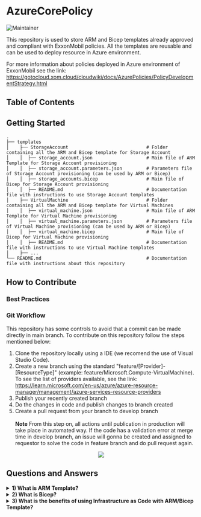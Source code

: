 # AzureCorePolicy
![Maintainer](https://img.shields.io/badge/Maintainer-AzurePolicyTeam-blue)

This repository is used to store ARM and Bicep templates already approved and compliant with ExxonMobil policies.
All the templates are reusable and can be used to deploy resource in Azure environment.

For more information about policies deployed in Azure environment of ExxonMobil see the link: https://gotocloud.xom.cloud/cloudwiki/docs/AzurePolicies/PolicyDevelopmentStrategy.html

## Table of Contents

## Getting Started

    .
    ├── templates
    │    ├── StorageAccount                             # Folder containing all the ARM and Bicep template for Storage Account
    │    │  ├── storage_account.json                    # Main file of ARM Template for Storage Account provisioning
    │    │  ├── storage_account.parameters.json         # Parameters file of Storage Account provisioning (can be used by ARM or Bicep)
    │    │  ├── storage_accounts.bicep                  # Main file of Bicep for Storage Account provisioning
    │    │  ├── README.md                               # Documentation file with instructions to use Storage Account templates
    │    ├── VirtualMachine                             # Folder containing all the ARM and Bicep template for Virtual Machines
    │    │  ├── virtual_machine.json                    # Main file of ARM Template for Virtual Machine provisioning
    │    │  ├── virtual_machine.parameters.json         # Parameters file of Virtual Machine provisioning (can be used by ARM or Bicep)
    │    │  ├── virtual_machine.bicep                   # Main file of Bicep for Virtual Machine provisioning
    │    │  ├── README.md                               # Documentation file with instructions to use Virtual Machine templates
    │    ├── ...
    └── README.md                                       # Documentation file with instructions about this repository
    
## How to Contribute

### Best Practices

### Git Workflow

This repository has some controls to avoid that a commit can be made directly in main branch. To contribute on this repository follow the steps mentioned below:

1. Clone the repository locally using a IDE (we recomend the use of Visual Studio Code).
2. Create a new branch using the standard "feature/[Provider]-[ResourceType]" (example: feature/Microsoft.Compute-VirtualMachine). To see the list of providers available, see the link: https://learn.microsoft.com/en-us/azure/azure-resource-manager/management/azure-services-resource-providers
3. Publish your recently created branch
4. Do the changes in code and publish changes to branch created
5. Create a pull request from your branch to develop branch
<br><br/>
**Note**
    From this step on, all actions until publication in production will take place in automated way. If the code has a validation error at merge time in develop branch, an issue will gonna be created and assigned to requestor to solve the code in feature branch and do pull request again.

<p align="center">
  <img src="/assets/images/GitFlowOverview.png">
</p>


## Questions and Answers
<details>
<summary><b>1) What is ARM Template?</b></summary>
<p>
ARM Template are declarative JSON files that define resources configuration in Azure Cloud Provider and can be used to implement Infrastructure as Code using Azure Resource Manager architecture.

![ARM Processing](/assets/images/ARMProcessing.png)

</p>
</details>

<details>
<summary><b>2) What is Bicep?</b></summary>
<p>
           
</p>
</details>

<details>
<summary><b>3) What is the benefits of using Infrastructure as Code with ARM/Bicep Template?</b></summary>
<p>
           
</p>
</details>
